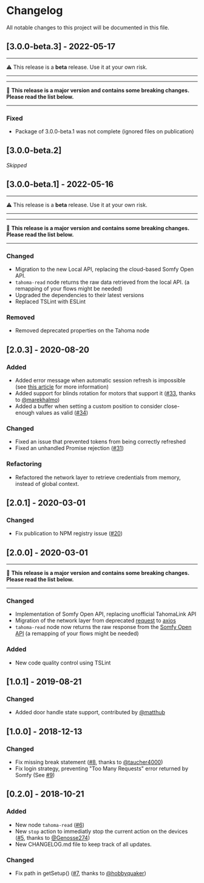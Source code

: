 # Changelog

All notable changes to this project will be documented in this file.

## [3.0.0-beta.3] - 2022-05-17

---

⚠️ This release is a **beta** release. Use it at your own risk.

---
---

🚨 **This release is a major version and contains some breaking changes. Please read the list below.**

---

### Fixed

- Package of 3.0.0-beta.1 was not complete (ignored files on publication)


## [3.0.0-beta.2] 

_Skipped_

## [3.0.0-beta.1] - 2022-05-16

---

⚠️ This release is a **beta** release. Use it at your own risk.

---
---

🚨 **This release is a major version and contains some breaking changes. Please read the list below.**

---

### Changed

- Migration to the new Local API, replacing the cloud-based Somfy Open API.
- `tahoma-read` node returns the raw data retrieved from the local API. (a remapping of your flows might be needed)
- Upgraded the dependencies to their latest versions
- Replaced TSLint with ESLint

### Removed

- Removed deprecated properties on the Tahoma node

## [2.0.3] - 2020-08-20

### Added

- Added error message when automatic session refresh is impossible (see [this article](https://github.com/nikkow/node-red-contrib-tahoma#i-received-a-session-expired-error-what-happned) for more information)
- Added support for blinds rotation for motors that support it ([#33](https://github.com/nikkow/node-red-contrib-tahoma/pull/33), thanks to [@marekhalmo](https://github.com/marekhalmo))
- Added a buffer when setting a custom position to consider close-enough values as valid ([#34](https://github.com/nikkow/node-red-contrib-tahoma/issues/34))

### Changed

- Fixed an issue that prevented tokens from being correctly refreshed
- Fixed an unhandled Promise rejection ([#31](https://github.com/nikkow/node-red-contrib-tahoma/issues/31))

### Refactoring

- Refactored the network layer to retrieve credentials from memory, instead of global context.

## [2.0.1] - 2020-03-01

### Changed

- Fix publication to NPM registry issue ([#20](https://github.com/nikkow/node-red-contrib-tahoma/issues/20))

## [2.0.0] - 2020-03-01

---

🚨 **This release is a major version and contains some breaking changes. Please read the list below.**

---

### Changed

- Implementation of Somfy Open API, replacing unofficial TahomaLink API
- Migration of the network layer from deprecated [request](https://www.npmjs.com/package/request) to [axios](https://www.npmjs.com/package/axios)
- `tahoma-read` node now returns the raw response from the [Somfy Open API](https://developer.somfy.com/somfy-open-api/apis/get/site/%7BsiteId%7D/device}) (a remapping of your flows might be needed)

### Added

- New code quality control using TSLint

## [1.0.1] - 2019-08-21

### Changed

- Added door handle state support, contributed by [@matthub](https://github.com/matthub)

## [1.0.0] - 2018-12-13

### Changed

- Fix missing break statement ([#8](https://github.com/nikkow/node-red-contrib-tahoma/pull/8), thanks to [@taucher4000](https://github.com/taucher4000))
- Fix login strategy, preventing "Too Many Requests" error returned by Somfy (See [#9](https://github.com/nikkow/node-red-contrib-tahoma/issues/9))

## [0.2.0] - 2018-10-21

### Added

- New node `tahoma-read` ([#6](https://github.com/nikkow/node-red-contrib-tahoma/issues/6))
- New `stop` action to immediatly stop the current action on the devices ([#5](https://github.com/nikkow/node-red-contrib-tahoma/pull/5), thanks to [@Genosse274](https://github.com/Genosse274))
- New CHANGELOG.md file to keep track of all updates.

### Changed

- Fix path in getSetup() ([#7](https://github.com/nikkow/node-red-contrib-tahoma/pull/7), thanks to [@hobbyquaker](https://github.com/hobbyquaker))
